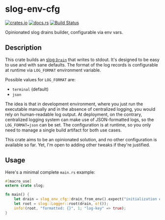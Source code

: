 # slog-env-cfg

[![crates.io](https://img.shields.io/crates/v/slog-env-cfg.svg)](https://crates.io/crates/slog-env-cfg)
[![docs.rs](https://docs.rs/slog-env-cfg/badge.svg)](https://docs.rs/slog-env-cfg)
[![Build Status](https://travis-ci.org/MOZGIII/slog-env-cfg.svg?branch=master)](https://travis-ci.org/MOZGIII/slog-env-cfg)

Opinionated slog drains builder, configurable via env vars.

## Description

This crate builds an [slog `Drain`](https://docs.rs/slog/2/slog/trait.Drain.html) that writes to stdout. It's designed to be easy to use and with sane defaults. The format of the log records is configurable at runtime via `LOG_FORMAT` environment variable.

Possible values for `LOG_FORMAT` are:

- `terminal` (default)
- `json`

The idea is that in development environment, where you just run the executable manually and in the absence of centralized logging,
you would rely on human-readable log output. At deployment, on the contrary, centralized logging system can make use of JSON-formatted
logs, so the `LOG_FORMAT=json` can be set. The configuration is at runtime, so you only need to manage a single build artifact for both
use cases.

This crate aims to be an opinionated solution, and no other configuration is available so far.
Yet, I'm open to adding other tweaks if they're justified.

## Usage

Here's a minimal complete `main.rs` example:

```rust
#[macro_use]
extern crate slog;

fn main() {
    let drain = slog_env_cfg::drain_from_env().expect("initialization error");
    let root = slog::Logger::root(drain, o!());
    info!(root, "formatted: {}", 1; "log-key" => true);
}
```
